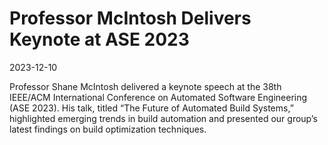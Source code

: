 # Professor McIntosh Delivers Keynote at ASE 2023

2023-12-10

Professor Shane McIntosh delivered a keynote speech at the 38th IEEE/ACM
International Conference on Automated Software Engineering (ASE 2023).
His talk, titled “The Future of Automated Build Systems,” highlighted
emerging trends in build automation and presented our group’s latest
findings on build optimization techniques.
